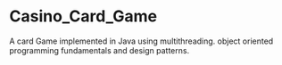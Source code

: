 # Casino_Card_Game
A card Game implemented in Java using multithreading. object oriented programming fundamentals and design patterns.
